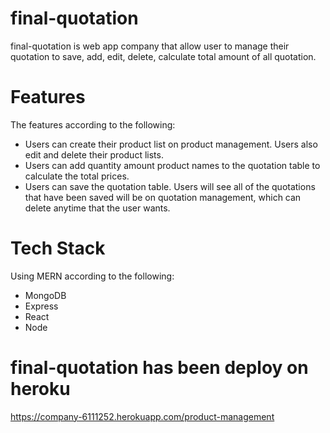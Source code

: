 # final-quotation
final-quotation is web app company that allow user to manage their quotation to save, add, edit, delete, calculate total amount of all quotation.

# Features
The features according to the following:
- Users can create their product list on product management. Users also edit and delete their product lists.
- Users can add quantity amount product names to the quotation table to calculate the total prices.
- Users can save the quotation table. Users will see all of the quotations that have been saved will be on quotation management, which can delete anytime that the user wants.

# Tech Stack
Using MERN according to the following:
- MongoDB
- Express
- React
- Node

# final-quotation has been deploy on heroku
https://company-6111252.herokuapp.com/product-management






